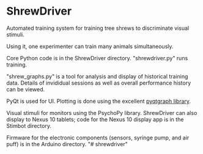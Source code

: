 ShrewDriver
===========

Automated training system for training tree shrews to discriminate visual stimuli. 

Using it, one experimenter can train many animals simultaneously.

Core Python code is in the ShrewDriver directory. "shrewdriver.py" runs training. 

"shrew_graphs.py" is a tool for analysis and display of historical training data. Details of invididual sessions as well as overall performance history can be viewed.

PyQt is used for UI. Plotting is done using the excellent [pyqtgraph library](https://github.com/pyqtgraph/pyqtgraph).

Visual stimuli for monitors using the PsychoPy library. ShrewDriver can also display to Nexus 10 tablets; code for the Nexus 10 display app is in the Stimbot directory.

Firmware for the electronic components (sensors, syringe pump, and air puff) is in the Arduino directory.
"# shrewdriver" 
